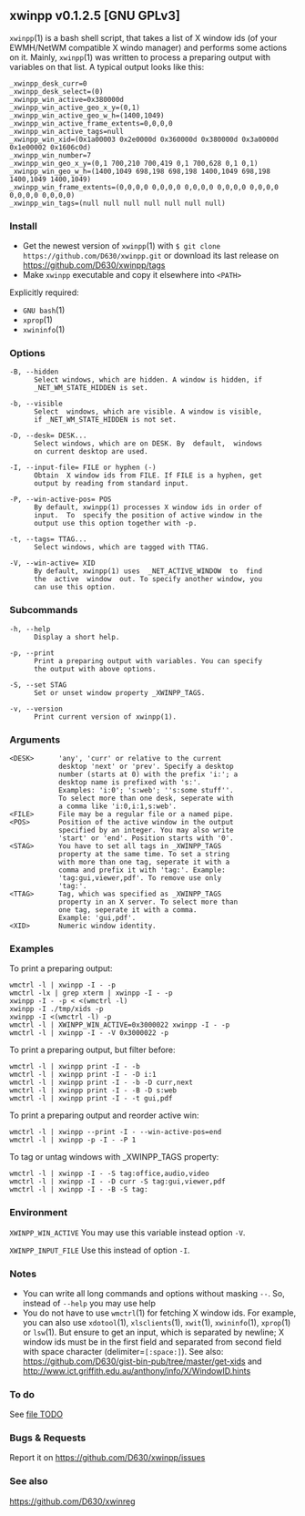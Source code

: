 ## xwinpp v0.1.2.5 [GNU GPLv3]

`xwinpp`(1) is a bash shell script, that takes a list of X window ids (of your EWMH/NetWM compatible X windo manager) and performs some actions on it. Mainly, `xwinpp`(1) was written to process a preparing output with variables on that list. A typical output looks like this:

```
_xwinpp_desk_curr=0
_xwinpp_desk_select=(0)
_xwinpp_win_active=0x380000d
_xwinpp_win_active_geo_x_y=(0,1)
_xwinpp_win_active_geo_w_h=(1400,1049)
_xwinpp_win_active_frame_extents=0,0,0,0
_xwinpp_win_active_tags=null
_xwinpp_win_xid=(0x1a00003 0x2e0000d 0x360000d 0x380000d 0x3a0000d 0x1e00002 0x1606c0d)
_xwinpp_win_number=7
_xwinpp_win_geo_x_y=(0,1 700,210 700,419 0,1 700,628 0,1 0,1)
_xwinpp_win_geo_w_h=(1400,1049 698,198 698,198 1400,1049 698,198 1400,1049 1400,1049)
_xwinpp_win_frame_extents=(0,0,0,0 0,0,0,0 0,0,0,0 0,0,0,0 0,0,0,0 0,0,0,0 0,0,0,0)
_xwinpp_win_tags=(null null null null null null null)
```

### Install

* Get the newest version of `xwinpp`(1) with `$ git clone https://github.com/D630/xwinpp.git` or
  download its last release on https://github.com/D630/xwinpp/tags
* Make `xwinpp` executable and copy it elsewhere into `<PATH>`

Explicitly required:
- `GNU bash`(1)
- `xprop`(1)
- `xwininfo`(1)

### Options

```
-B, --hidden
      Select windows, which are hidden. A window is hidden, if
      _NET_WM_STATE_HIDDEN is set.

-b, --visible
      Select  windows, which are visible. A window is visible,
      if _NET_WM_STATE_HIDDEN is not set.

-D, --desk= DESK...
      Select windows, which are on DESK. By  default,  windows
      on current desktop are used.

-I, --input-file= FILE or hyphen (-)
      Obtain  X window ids from FILE. If FILE is a hyphen, get
      output by reading from standard input.

-P, --win-active-pos= POS
      By default, xwinpp(1) processes X window ids in order of
      input.  To  specify the position of active window in the
      output use this option together with -p.

-t, --tags= TTAG...
      Select windows, which are tagged with TTAG.

-V, --win-active= XID
      By default, xwinpp(1) uses  _NET_ACTIVE_WINDOW  to  find
      the  active  window  out. To specify another window, you
      can use this option.
```

### Subcommands

```
-h, --help
      Display a short help.

-p, --print
      Print a preparing output with variables. You can specify
      the output with above options.

-S, --set STAG
      Set or unset window property _XWINPP_TAGS.

-v, --version
      Print current version of xwinpp(1).
```

### Arguments

```
<DESK>      'any', 'curr' or relative to the current
            desktop 'next' or 'prev'. Specify a desktop
            number (starts at 0) with the prefix 'i:'; a
            desktop name is prefixed with 's:'.
            Examples: 'i:0'; 's:web'; ''s:some stuff''.
            To select more than one desk, seperate with
            a comma like 'i:0,i:1,s:web'.
<FILE>      File may be a regular file or a named pipe.
<POS>       Position of the active window in the output
            specified by an integer. You may also write
            'start' or 'end'. Position starts with '0'.
<STAG>      You have to set all tags in _XWINPP_TAGS
            property at the same time. To set a string
            with more than one tag, seperate it with a
            comma and prefix it with 'tag:'. Example:
            'tag:gui,viewer,pdf'. To remove use only
            'tag:'.
<TTAG>      Tag, which was specified as _XWINPP_TAGS
            property in an X server. To select more than
            one tag, seperate it with a comma.
            Example: 'gui,pdf'.
<XID>       Numeric window identity.
```

### Examples

To print a preparing output:

```
wmctrl -l | xwinpp -I - -p
wmctrl -lx | grep xterm | xwinpp -I - -p
xwinpp -I - -p < <(wmctrl -l)
xwinpp -I ./tmp/xids -p
xwinpp -I <(wmctrl -l) -p
wmctrl -l | XWINPP_WIN_ACTIVE=0x3000022 xwinpp -I - -p
wmctrl -l | xwinpp -I - -V 0x3000022 -p
```

To print a preparing output, but filter before:

```
wmctrl -l | xwinpp print -I - -b
wmctrl -l | xwinpp print -I - -D i:1
wmctrl -l | xwinpp print -I - -b -D curr,next
wmctrl -l | xwinpp print -I - -B -D s:web
wmctrl -l | xwinpp print -I - -t gui,pdf
```

To print a preparing output and reorder active win:

```
wmctrl -l | xwinpp --print -I - --win-active-pos=end
wmctrl -l | xwinpp -p -I - -P 1
```

To tag or untag windows with _XWINPP_TAGS property:

```
wmctrl -l | xwinpp -I - -S tag:office,audio,video
wmctrl -l | xwinpp -I - -D curr -S tag:gui,viewer,pdf
wmctrl -l | xwinpp -I - -B -S tag:
```

### Environment

`XWINPP_WIN_ACTIVE`
You may use this variable instead option `-V`.

`XWINPP_INPUT_FILE`
Use this instead of option `-I`.

### Notes

- You can write all long commands and options without masking `--`. So, instead of `--help` you may use help
- You do not have to use `wmctrl`(1) for fetching X window ids. For example, you can also use `xdotool`(1), `xlsclients`(1), `xwit`(1), `xwininfo`(1), `xprop`(1) or `lsw`(1).  But  ensure  to  get an input, which is separated by newline; X window ids must be in the first field and  separated from  second  field with space character (delimiter=`[:space:]`). See also: https://github.com/D630/gist-bin-pub/tree/master/get-xids and http://www.ict.griffith.edu.au/anthony/info/X/WindowID.hints

### To do

See [file TODO](../master/doc/TODO.md)

### Bugs & Requests

Report it on https://github.com/D630/xwinpp/issues

### See also

https://github.com/D630/xwinreg
